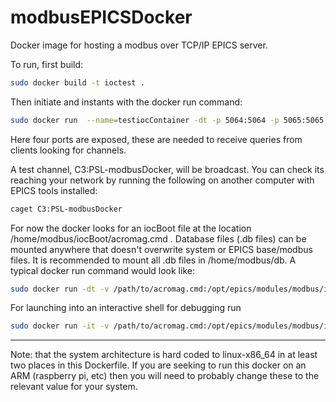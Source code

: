 # modbusEPICSDocker
Docker image for hosting a modbus over TCP/IP EPICS server.

To run, first build:
```bash
sudo docker build -t ioctest .
```

Then initiate and instants with the docker run command:
```bash
sudo docker run  --name=testiocContainer -dt -p 5064:5064 -p 5065:5065 -p 5064:5064/udp -p 5065:5065/udp ioctest
```

Here four ports are exposed, these are needed to receive queries from clients looking for channels.  

A test channel, C3:PSL-modbusDocker, will be broadcast.  You can check its reaching your network by running the following on another computer with EPICS tools installed:
```bash
caget C3:PSL-modbusDocker
```

For now the docker looks for an iocBoot file at the location /home/modbus/iocBoot/acromag.cmd . Database files (.db files) can be mounted anywhere that doesn't overwrite system or EPICS base/modbus files.  It is recommended to mount all .db files in /home/modbus/db.  A typical docker run command would look like:

```bash
sudo docker run -dt -v /path/to/acromag.cmd:/opt/epics/modules/modbus/iocBoot/iocTest/acromag.cmd -v path/to/databasefiles/db:/home/modbus/db  -p 5064:5064 -p 5065:5065 -p 5064:5064/udp -p 5065:5065/udp ioctest /bin/bash
```

For launching into an interactive shell for debugging run

```bash
sudo docker run -it -v /path/to/acromag.cmd:/opt/epics/modules/modbus/iocBoot/iocTest/acromag.cmd -v path/to/databasefiles/db:/home/modbus/db  -p 5064:5064 -p 5065:5065 -p 5064:5064/udp -p 5065:5065/udp ioctest /bin/bash
```

---

Note: that the system architecture is hard coded to linux-x86_64 in at least two places in this Dockerfile.  If you are seeking to run this docker on an ARM (raspberry pi, etc) then you will need to probably change these to the relevant value for your system.
